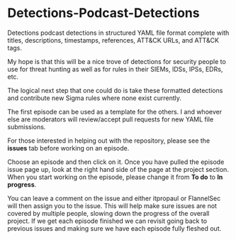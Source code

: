 # Detections-Podcast-Detections
Detections podcast detections in structured YAML file format complete with titles, descriptions, timestamps, references, ATT&CK URLs, and ATT&CK tags.

My hope is that this will be a nice trove of detections for security people to use for threat hunting as well as for rules in their SIEMs, IDSs, IPSs, EDRs, etc.

The logical next step that one could do is take these formatted detections and contribute new Sigma rules where none exist currently.

The first episode can be used as a template for the others. I and whoever else are moderators will review/accept pull requests for new YAML file submissions.

For those interested in helping out with the repository, please see the <b>issues</b> tab before working on an episode.

Choose an episode and then click on it. Once you have pulled the episode issue page up, look at the right hand side of the page at the project section. When you start working on the episode, please change it from <b>To do</b> to <b>In progress</b>.

You can leave a comment on the issue and either itpropaul or FlannelSec will then assign you to the issue. This will help make sure issues are not covered by multiple people, slowing down the progress of the overall project. If we get each episode finished we can revisit going back to previous issues and making sure we have each episode fully fleshed out.
